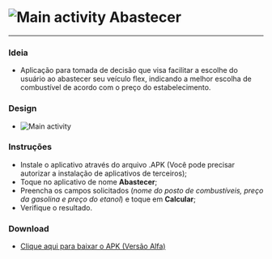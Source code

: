 # ![Main activity](https://github.com/Hernior/android/raw/master/app/src/main/res/mipmap-mdpi/ic_launcher.png) Abastecer
---
### Ideia
* Aplicação para tomada de decisão que visa facilitar a escolhe do usuário ao abastecer seu veículo flex, indicando a melhor escolha de combustível de acordo com o preço do estabelecimento.

### Design
* ![Main activity](http://i.imgur.com/EmrZJjV.jpg "Main activity")

### Instruções
* Instale o aplicativo através do arquivo .APK (Você pode precisar autorizar a instalação de aplicativos de terceiros);
* Toque no aplicativo de nome **Abastecer**;
* Preencha os campos solicitados (*nome do posto de combustíveis, preço da gasolina e preço do etanol*) e toque em **Calcular**;
* Verifique o resultado.

### Download
* [Clique aqui para baixar o APK (Versão Alfa)](http://www.droidbin.com/p1adkaktbp1bi1dvgt2417ui111s3)